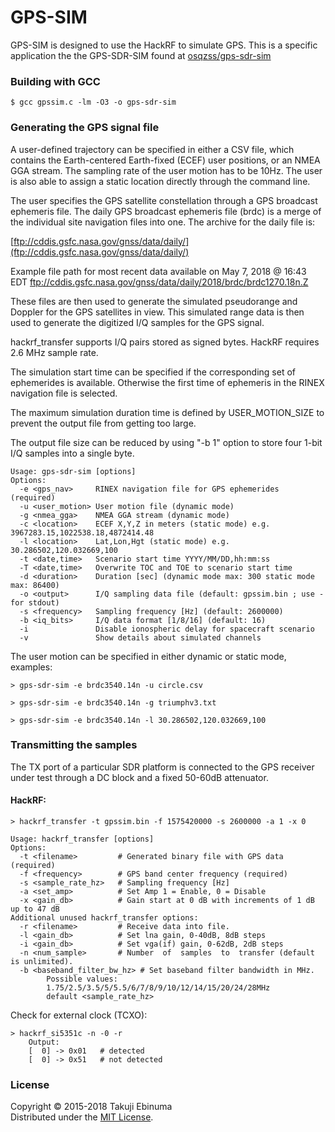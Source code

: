 # GPS-SIM

GPS-SIM is designed to use the HackRF to simulate GPS. This is a specific application the the GPS-SDR-SIM found at [osqzss/gps-sdr-sim](https://github.com/osqzss/gps-sdr-sim)


### Building with GCC

```
$ gcc gpssim.c -lm -O3 -o gps-sdr-sim
```

### Generating the GPS signal file

A user-defined trajectory can be specified in either a CSV file, which contains 
the Earth-centered Earth-fixed (ECEF) user positions, or an NMEA GGA stream.
The sampling rate of the user motion has to be 10Hz.
The user is also able to assign a static location directly through the command line.

The user specifies the GPS satellite constellation through a GPS broadcast 
ephemeris file. The daily GPS broadcast ephemeris file (brdc) is a merge of the
individual site navigation files into one. The archive for the daily file is:

[ftp://cddis.gsfc.nasa.gov/gnss/data/daily/](ftp://cddis.gsfc.nasa.gov/gnss/data/daily/)

Example file path for most recent data available on May 7, 2018 @ 16:43 EDT 
<ftp://cddis.gsfc.nasa.gov/gnss/data/daily/2018/brdc/brdc1270.18n.Z>

These files are then used to generate the simulated pseudorange and
Doppler for the GPS satellites in view. This simulated range data is 
then used to generate the digitized I/Q samples for the GPS signal.

hackrf_transfer supports I/Q pairs stored as signed bytes.
HackRF requires 2.6 MHz sample rate.

The simulation start time can be specified if the corresponding set of ephemerides
is available. Otherwise the first time of ephemeris in the RINEX navigation file
is selected.

The maximum simulation duration time is defined by USER_MOTION_SIZE to 
prevent the output file from getting too large.

The output file size can be reduced by using "-b 1" option to store 
four 1-bit I/Q samples into a single byte. 

```
Usage: gps-sdr-sim [options]
Options:
  -e <gps_nav>     RINEX navigation file for GPS ephemerides (required)
  -u <user_motion> User motion file (dynamic mode)
  -g <nmea_gga>    NMEA GGA stream (dynamic mode)
  -c <location>    ECEF X,Y,Z in meters (static mode) e.g. 3967283.15,1022538.18,4872414.48
  -l <location>    Lat,Lon,Hgt (static mode) e.g. 30.286502,120.032669,100
  -t <date,time>   Scenario start time YYYY/MM/DD,hh:mm:ss
  -T <date,time>   Overwrite TOC and TOE to scenario start time
  -d <duration>    Duration [sec] (dynamic mode max: 300 static mode max: 86400)
  -o <output>      I/Q sampling data file (default: gpssim.bin ; use - for stdout)
  -s <frequency>   Sampling frequency [Hz] (default: 2600000)
  -b <iq_bits>     I/Q data format [1/8/16] (default: 16)
  -i               Disable ionospheric delay for spacecraft scenario
  -v               Show details about simulated channels
```

The user motion can be specified in either dynamic or static mode, examples:

```
> gps-sdr-sim -e brdc3540.14n -u circle.csv
```

```
> gps-sdr-sim -e brdc3540.14n -g triumphv3.txt
```

```
> gps-sdr-sim -e brdc3540.14n -l 30.286502,120.032669,100
```

### Transmitting the samples

The TX port of a particular SDR platform is connected to the GPS receiver 
under test through a DC block and a fixed 50-60dB attenuator.

#### HackRF:

```
> hackrf_transfer -t gpssim.bin -f 1575420000 -s 2600000 -a 1 -x 0
```
```
Usage: hackrf_transfer [options]
Options:
  -t <filename>         # Generated binary file with GPS data (required)
  -f <frequency>        # GPS band center frequency (required)
  -s <sample_rate_hz>   # Sampling frequency [Hz]
  -a <set_amp>          # Set Amp 1 = Enable, 0 = Disable
  -x <gain_db>          # Gain start at 0 dB with increments of 1 dB up to 47 dB
Additional unused hackrf_transfer options:
  -r <filename>         # Receive data into file.
  -l <gain_db>          # Set lna gain, 0-40dB, 8dB steps
  -i <gain_db>          # Set vga(if) gain, 0-62dB, 2dB steps
  -n <num_sample>       # Number  of  samples  to  transfer (default  is unlimited).
  -b <baseband_filter_bw_hz> # Set baseband filter bandwidth in MHz.
        Possible values:
        1.75/2.5/3.5/5/5.5/6/7/8/9/10/12/14/15/20/24/28MHz
        default <sample_rate_hz>
```

Check for external clock (TCXO):
```
> hackrf_si5351c -n -0 -r 
	Output:
    [  0] -> 0x01	# detected 
    [  0] -> 0x51	# not detected
```


### License

Copyright &copy; 2015-2018 Takuji Ebinuma  
Distributed under the [MIT License](http://www.opensource.org/licenses/mit-license.php).

